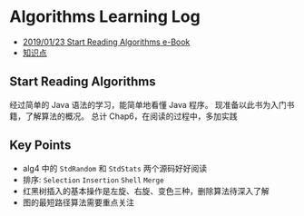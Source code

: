 # Algorithms Learning Log

- [2019/01/23 Start Reading Algorithms e-Book](#start-reading-algorithms)
- [知识点](#key-points)

## Start Reading Algorithms

经过简单的 Java 语法的学习，能简单地看懂 Java 程序。
现准备以此书为入门书籍，了解算法的概况。
总计 Chap6，在阅读的过程中，多加实践

## Key Points

- alg4 中的 `StdRandom` 和 `StdStats` 两个源码好好阅读
- 排序: `Selection` `Insertion` `Shell` `Merge`
- 红黑树插入的基本操作是左旋、右旋、变色三种，删除算法待深入了解
- 图的最短路径算法需要重点关注